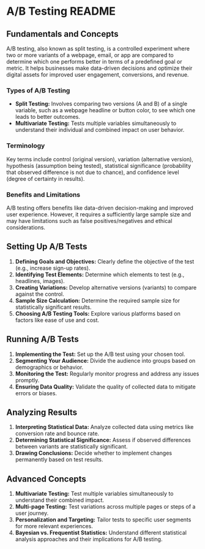 # A/B Testing README

## Fundamentals and Concepts
A/B testing, also known as split testing, is a controlled experiment where two or more variants of a webpage, email, or app are compared to determine which one performs better in terms of a predefined goal or metric. It helps businesses make data-driven decisions and optimize their digital assets for improved user engagement, conversions, and revenue.

### Types of A/B Testing
- **Split Testing:** Involves comparing two versions (A and B) of a single variable, such as a webpage headline or button color, to see which one leads to better outcomes.
- **Multivariate Testing:** Tests multiple variables simultaneously to understand their individual and combined impact on user behavior.

### Terminology
Key terms include control (original version), variation (alternative version), hypothesis (assumption being tested), statistical significance (probability that observed difference is not due to chance), and confidence level (degree of certainty in results).

### Benefits and Limitations
A/B testing offers benefits like data-driven decision-making and improved user experience. However, it requires a sufficiently large sample size and may have limitations such as false positives/negatives and ethical considerations.

## Setting Up A/B Tests
1. **Defining Goals and Objectives:** Clearly define the objective of the test (e.g., increase sign-up rates).
2. **Identifying Test Elements:** Determine which elements to test (e.g., headlines, images).
3. **Creating Variations:** Develop alternative versions (variants) to compare against the control.
4. **Sample Size Calculation:** Determine the required sample size for statistically significant results.
5. **Choosing A/B Testing Tools:** Explore various platforms based on factors like ease of use and cost.

## Running A/B Tests
1. **Implementing the Test:** Set up the A/B test using your chosen tool.
2. **Segmenting Your Audience:** Divide the audience into groups based on demographics or behavior.
3. **Monitoring the Test:** Regularly monitor progress and address any issues promptly.
4. **Ensuring Data Quality:** Validate the quality of collected data to mitigate errors or biases.

## Analyzing Results
1. **Interpreting Statistical Data:** Analyze collected data using metrics like conversion rate and bounce rate.
2. **Determining Statistical Significance:** Assess if observed differences between variants are statistically significant.
3. **Drawing Conclusions:** Decide whether to implement changes permanently based on test results.

## Advanced Concepts
1. **Multivariate Testing:** Test multiple variables simultaneously to understand their combined impact.
2. **Multi-page Testing:** Test variations across multiple pages or steps of a user journey.
3. **Personalization and Targeting:** Tailor tests to specific user segments for more relevant experiences.
4. **Bayesian vs. Frequentist Statistics:** Understand different statistical analysis approaches and their implications for A/B testing.
